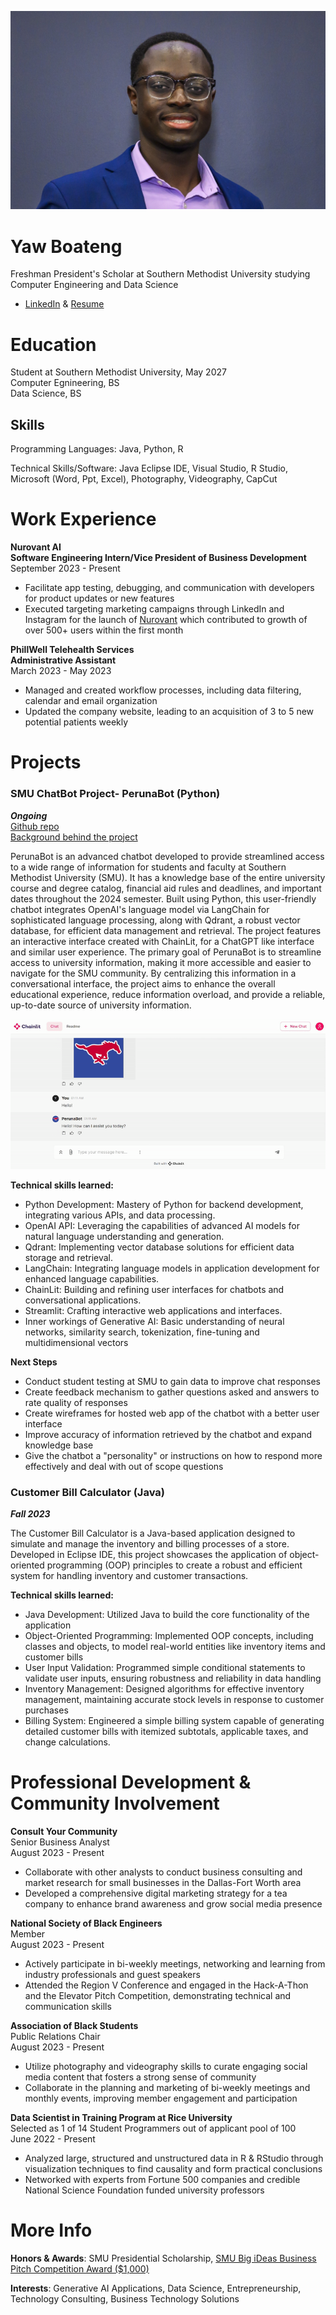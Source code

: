![Yaw_Boateng_Headshot](/assets/YawCroppedHeadshot.jpg)





# Yaw Boateng
Freshman President's Scholar at Southern Methodist University studying Computer Engineering and Data Science
- [LinkedIn](http://www.linkedin.com/in/yaw-osei-boateng) & [Resume](https://github.com/yawbtng/portfolio/blob/main/assets/Yaw%20Boateng%20Internship%20Resume%20w_%20tech%20skills%201-13-24.pdf) 

# Education 
Student at Southern Methodist University, May 2027                        
Computer Egnineering, BS<br>
Data Science, BS

## Skills 
Programming Languages: Java, Python, R

Technical Skills/Software: Java Eclipse IDE, Visual Studio, R Studio, Microsoft (Word, Ppt, Excel), Photography, Videography, CapCut


# Work Experience 
**Nurovant AI** 		                                                
**Software Engineering Intern/Vice President of Business Development**<br>
September 2023 - Present         
- Facilitate app testing, debugging, and communication with developers for product updates or new features
- Executed targeting marketing campaigns through LinkedIn and Instagram for the launch of [Nurovant](https://www.nurovant.com/) which contributed to growth of over 500+ users within the first month


**PhillWell Telehealth Services**        
**Administrative Assistant**<br>
March 2023 - May 2023
- Managed and created workflow processes, including data filtering, calendar and email organization
- Updated the company website, leading to an acquisition of 3 to 5 new potential patients weekly


# Projects 
### SMU ChatBot Project- PerunaBot (Python)
***Ongoing*** <br>
[Github repo](https://github.com/yawbtng/SMUChatBot_Project) <br>
[Background behind the project](https://medium.com/@yabtngjr/the-story-behind-perunabot-fab78783ba09)

PerunaBot is an advanced chatbot developed to provide streamlined access to a wide range of information for students and faculty at Southern Methodist University (SMU). It has a knowledge base of the entire university course and degree catalog, financial aid rules and deadlines, and important dates throughout the 2024 semester. Built using Python, this user-friendly chatbot integrates OpenAI's language model via LangChain for sophisticated language processing, along with Qdrant, a robust vector database, for efficient data management and retrieval. The project features an interactive interface created with ChainLit, for a ChatGPT like interface and similar user experience. The primary goal of PerunaBot is to streamline access to university information, making it more accessible and easier to navigate for the SMU community. By centralizing this information in a conversational interface, the project aims to enhance the overall educational experience, reduce information overload, and provide a reliable, up-to-date source of university information.

![image](assets/PerunaBotDemoVideo-ezgif.com-video-to-gif-converter.gif)

**Technical skills learned:**
- Python Development: Mastery of Python for backend development, integrating various APIs, and data processing.
- OpenAI API: Leveraging the capabilities of advanced AI models for natural language understanding and generation.
- Qdrant: Implementing vector database solutions for efficient data storage and retrieval.
- LangChain: Integrating language models in application development for enhanced language capabilities.
- ChainLit: Building and refining user interfaces for chatbots and conversational applications.
- Streamlit: Crafting interactive web applications and interfaces.
- Inner workings of Generative AI: Basic understanding of neural networks, similarity search, tokenization, fine-tuning and multidimensional vectors
  
**Next Steps**
- Conduct student testing at SMU to gain data to improve chat responses
- Create feedback mechanism to gather questions asked and answers to rate quality of responses
- Create wireframes for hosted web app of the chatbot with a better user interface
- Improve accuracy of information retrieved by the chatbot and expand knowledge base
- Give the chatbot a "personality" or instructions on how to respond more effectively and deal with out of scope questions

### Customer Bill Calculator (Java)
***Fall 2023***

The Customer Bill Calculator is a Java-based application designed to simulate and manage the inventory and billing processes of a store. Developed in Eclipse IDE, this project showcases the application of object-oriented programming (OOP) principles to create a robust and efficient system for handling inventory and customer transactions.

**Technical skills learned:**
- Java Development: Utilized Java to build the core functionality of the application
- Object-Oriented Programming: Implemented OOP concepts, including classes and objects, to model real-world entities like inventory items and customer bills
- User Input Validation: Programmed simple conditional statements to validate user inputs, ensuring robustness and reliability in data handling
- Inventory Management: Designed algorithms for effective inventory management, maintaining accurate stock levels in response to customer purchases
- Billing System: Engineered a simple billing system capable of generating detailed customer bills with itemized subtotals, applicable taxes, and change calculations.


# Professional Development & Community Involvement 
**Consult Your Community** 						                                    
Senior Business Analyst <br>
August 2023 - Present
-	Collaborate with other analysts to conduct business consulting and market research for small businesses in the Dallas-Fort Worth area
-	Developed a comprehensive digital marketing strategy for a tea company to enhance brand awareness and grow social media presence


**National Society of Black Engineers**			             	                  
Member<br>
August 2023 - Present
-	Actively participate in bi-weekly meetings,  networking and learning from industry professionals and guest speakers
- Attended the Region V Conference and engaged in the Hack-A-Thon and the Elevator Pitch Competition, demonstrating technical and communication skills


**Association of Black Students**       			             	            
Public Relations Chair<br>
August 2023 - Present         								                             
-	Utilize photography and videography skills to curate engaging social media content that fosters a strong sense of community
- Collaborate in the planning and marketing of bi-weekly meetings and monthly events, improving member engagement and participation


**Data Scientist in Training Program at Rice University**<br>    	          Selected as 1 of 14 Student Programmers out of applicant pool of 100<br>
June 2022 - Present					                                           
-	Analyzed large, structured and unstructured data in R & RStudio through visualization techniques to find causality and form practical conclusions
-	Networked with experts from Fortune 500 companies and credible National Science Foundation funded university professors


# More Info 
**Honors & Awards**: SMU Presidential Scholarship, [SMU Big iDeas Business Pitch Competition Award ($1,000)](https://blog.smu.edu/saes/2023/09/29/congratulations-to-the-2023-big-ideas-pitch-contest-winners/)

**Interests**: Generative AI Applications, Data Science, Entrepreneurship, Technology Consulting, Business Technology Solutions

